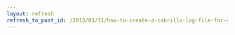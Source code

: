 ```yaml
---
layout: refresh
refresh_to_post_id: /2013/03/31/how-to-create-a-cabrillo-log-file-for-cq-wpx-by-hand
---
```

